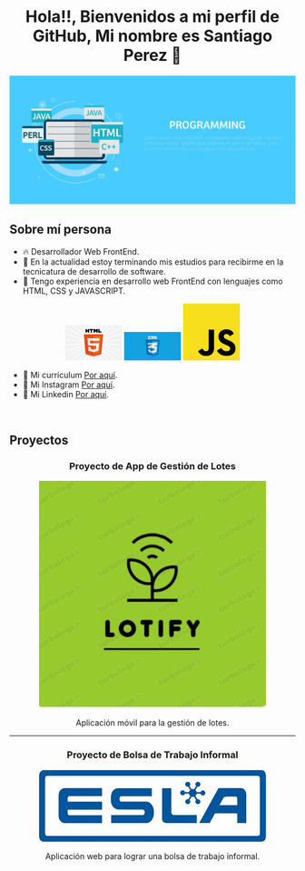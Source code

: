<div align="center">
<h1 align="center">Hola!!,  Bienvenidos a mi perfil de GitHub, Mi nombre es Santiago Perez 👋</h1>
</div>

<img src="./programming-code-on-laptop-banner-vector-flat-illustration.jpg" alt="Banner">



## Sobre mí persona

- 🔥 Desarrollador Web FrontEnd.
- 🚀 En la actualidad estoy terminando mis estudios para recibirme en la tecnicatura de desarrollo de software.
- 🚀 Tengo experiencia en desarrollo web FrontEnd con lenguajes como HTML, CSS y JAVASCRIPT.
<div align="center">
<img src="./html.webp" width="100"  alt="App de Bolsa de Trabajo Informal ">
<img src="./css.png" width="100"  alt="App de Bolsa de Trabajo Informal ">
<img src="./js.png" width="100"  alt="App de Bolsa de Trabajo Informal ">
</div>

- 🚀 Mi currículum [Por aquí](https://drive.google.com/file/d/11p2pGKTjphtzO26lYhp0pmE33vN5tLq0/view?usp=sharing).<br>
- 🚀 Mi Instagram [Por aquí](https://www.instagram.com/santiperez_04?igsh=MXFrNThzdHFrMWU5aw==).
- 🚀 Mi Linkedin [Por aquí](https://www.linkedin.com/in/santiago-pérez-098020325/).

<br>

## Proyectos
<td width="50%">
<h3 align="center">Proyecto de App de Gestión de Lotes</h3>
<div align="center">
<img src="ejemplo1.jpg" width="400" alt="App de Gestión de Lotes">
<p>Aplicación móvil para la gestión de lotes.</p>
</div>
</td>
<hr>
<td width="50%">
<h3 align="center">Proyecto de Bolsa de Trabajo Informal</h3>
<div align="center">                                       
<img src="ejemplo2.jpg" width="400" alt="App de Bolsa de Trabajo Informal ">
<br>
<p>Aplicación web para lograr una bolsa de trabajo informal.</p>
</div>                                                             
</td>
<br>
